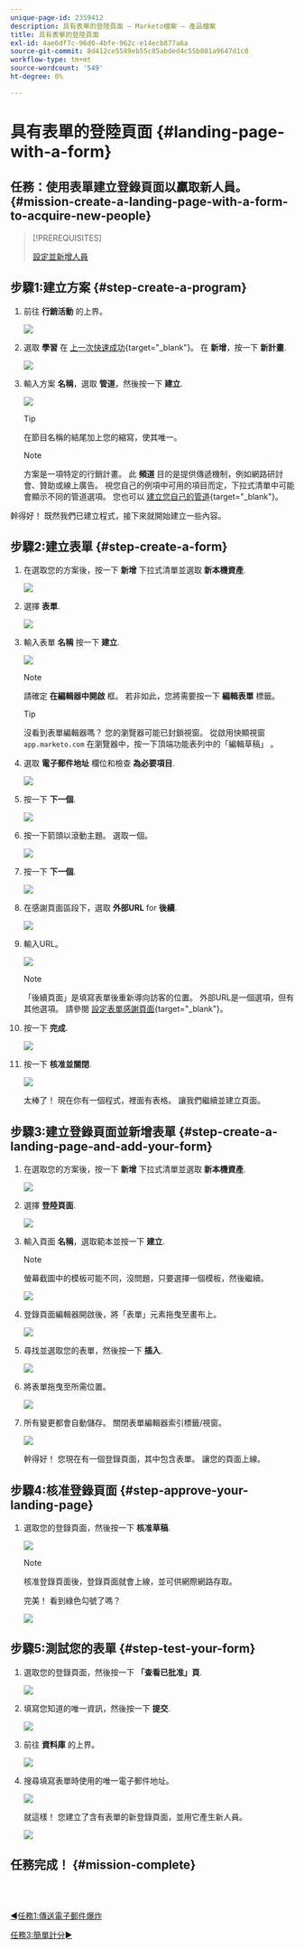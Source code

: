 ```yaml
---
unique-page-id: 2359412
description: 具有表單的登陸頁面 — Marketo檔案 — 產品檔案
title: 具有表單的登陸頁面
exl-id: 4ae6df7c-96d0-4bfe-962c-e14ecb877a6a
source-git-commit: 8d412ce5589eb55c85abded4c55b801a9647d1c0
workflow-type: tm+mt
source-wordcount: '549'
ht-degree: 0%

---
```


# 具有表單的登陸頁面 {#landing-page-with-a-form}

## 任務：使用表單建立登錄頁面以贏取新人員。 {#mission-create-a-landing-page-with-a-form-to-acquire-new-people}

>[!PREREQUISITES]
>
>[設定並新增人員](/help/marketo/getting-started/quick-wins/get-set-up-and-add-a-person.md)

## 步驟1:建立方案 {#step-create-a-program}

1. 前往 **行銷活動** 的上界。

   ![](assets/landing-page-with-a-form-1.png)

1. 選取 **學習** 在 [上一次快速成功](/help/marketo/getting-started/quick-wins/send-an-email.md){target=&quot;_blank&quot;}。 在 **新增**，按一下 **新計畫**.

   ![](assets/landing-page-with-a-form-2.png)

1. 輸入方案 **名稱**，選取 **管道**，然後按一下 **建立**.

   ![](assets/landing-page-with-a-form-3.png)

   >[!TIP]
   >
   >在節目名稱的結尾加上您的縮寫，使其唯一。

   >[!NOTE]
   >
   >方案是一項特定的行銷計畫。 此 **頻道** 目的是提供傳遞機制，例如網路研討會、贊助或線上廣告。 視您自己的例項中可用的項目而定，下拉式清單中可能會顯示不同的管道選項。 您也可以 [建立您自己的管道](/help/marketo/product-docs/administration/tags/create-a-program-channel.md){target=&quot;_blank&quot;}。

幹得好！ 既然我們已建立程式，接下來就開始建立一些內容。

## 步驟2:建立表單 {#step-create-a-form}

1. 在選取您的方案後，按一下 **新增** 下拉式清單並選取 **新本機資產**.

   ![](assets/landing-page-with-a-form-4.png)

1. 選擇 **表單**.

   ![](assets/landing-page-with-a-form-5.png)

1. 輸入表單 **名稱** 按一下 **建立**.

   ![](assets/landing-page-with-a-form-6.png)

   >[!NOTE]
   >
   >請確定 **在編輯器中開啟** 框。 若非如此，您將需要按一下 **編輯表單** 標籤。

   >[!TIP]
   >
   >沒看到表單編輯器嗎？ 您的瀏覽器可能已封鎖視窗。 從啟用快顯視窗 `app.marketo.com` 在瀏覽器中，按一下頂端功能表列中的「編輯草稿」 。

1. 選取 **電子郵件地址** 欄位和檢查 **為必要項目**.

   ![](assets/landing-page-with-a-form-7.png)

1. 按一下 **下一個**.

   ![](assets/landing-page-with-a-form-8.png)

1. 按一下箭頭以滾動主題。 選取一個。

   ![](assets/landing-page-with-a-form-9.png)

1. 按一下 **下一個**.

   ![](assets/landing-page-with-a-form-10.png)

1. 在感謝頁面區段下，選取 **外部URL** for **後續**.

   ![](assets/landing-page-with-a-form-11.png)

1. 輸入URL。

   ![](assets/landing-page-with-a-form-12.png)

   >[!NOTE]
   >
   >「後續頁面」是填寫表單後重新導向訪客的位置。 外部URL是一個選項，但有其他選項。 請參閱 [設定表單感謝頁面](/help/marketo/product-docs/demand-generation/forms/creating-a-form/set-a-form-thank-you-page.md){target=&quot;_blank&quot;}。

1. 按一下 **完成**.

   ![](assets/landing-page-with-a-form-13.png)

1. 按一下 **核准並關閉**.

   ![](assets/landing-page-with-a-form-14.png)

   太棒了！ 現在你有一個程式，裡面有表格。 讓我們繼續並建立頁面。

## 步驟3:建立登錄頁面並新增表單 {#step-create-a-landing-page-and-add-your-form}

1. 在選取您的方案後，按一下 **新增** 下拉式清單並選取 **新本機資產**.

   ![](assets/landing-page-with-a-form-15.png)

1. 選擇 **登陸頁面**.

   ![](assets/landing-page-with-a-form-16.png)

1. 輸入頁面 **名稱**，選取範本並按一下 **建立**.

   >[!NOTE]
   >
   >螢幕截圖中的模板可能不同，沒問題，只要選擇一個模板，然後繼續。

   ![](assets/landing-page-with-a-form-17.png)

1. 登錄頁面編輯器開啟後，將「表單」元素拖曳至畫布上。

   ![](assets/landing-page-with-a-form-18.png)

1. 尋找並選取您的表單，然後按一下 **插入**.

   ![](assets/landing-page-with-a-form-19.png)

1. 將表單拖曳至所需位置。

   ![](assets/landing-page-with-a-form-20.png)

1. 所有變更都會自動儲存。 關閉表單編輯器索引標籤/視窗。

   ![](assets/landing-page-with-a-form-21.png)

   幹得好！ 您現在有一個登錄頁面，其中包含表單。 讓您的頁面上線。

## 步驟4:核准登錄頁面 {#step-approve-your-landing-page}

1. 選取您的登錄頁面，然後按一下 **核准草稿**.

   ![](assets/landing-page-with-a-form-22.png)

   >[!NOTE]
   >
   >核准登錄頁面後，登錄頁面就會上線，並可供網際網路存取。

   完美！ 看到綠色勾號了嗎？

   ![](assets/landing-page-with-a-form-23.png)

## 步驟5:測試您的表單 {#step-test-your-form}

1. 選取您的登錄頁面，然後按一下 **「查看已批准」頁**.

   ![](assets/landing-page-with-a-form-24.png)

1. 填寫您知道的唯一資訊，然後按一下 **提交**.

   ![](assets/landing-page-with-a-form-25.png)

1. 前往 **資料庫** 的上界。

   ![](assets/landing-page-with-a-form-26.png)

1. 搜尋填寫表單時使用的唯一電子郵件地址。

   ![](assets/landing-page-with-a-form-27.png)

   就這樣！ 您建立了含有表單的新登錄頁面，並用它產生新人員。

   ![](assets/landing-page-with-a-form-28.png)

## 任務完成！ {#mission-complete}

<br> 

[◄任務1:傳送電子郵件爆炸](/help/marketo/getting-started/quick-wins/send-an-email.md)

[任務3:簡單計分►](/help/marketo/getting-started/quick-wins/simple-scoring.md)
